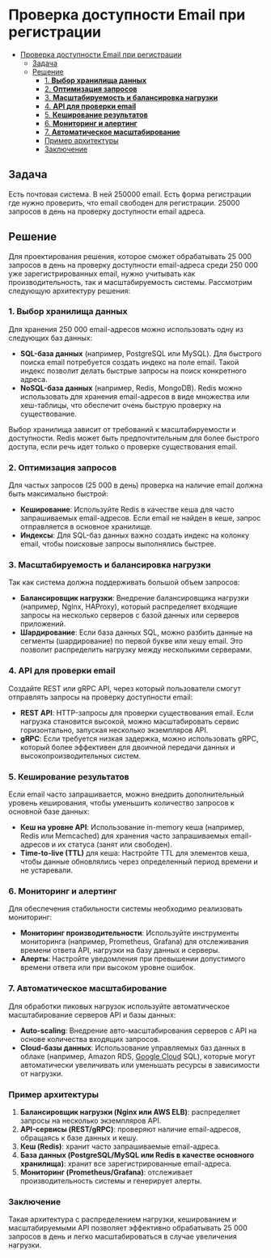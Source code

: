 # Проверка доступности Email при регистрации

- [Проверка доступности Email при регистрации](#проверка-доступности-email-при-регистрации)
	- [Задача](#задача)
	- [Решение](#решение)
		- [1. **Выбор хранилища данных**](#1-выбор-хранилища-данных)
		- [2. **Оптимизация запросов**](#2-оптимизация-запросов)
		- [3. **Масштабируемость и балансировка нагрузки**](#3-масштабируемость-и-балансировка-нагрузки)
		- [4. **API для проверки email**](#4-api-для-проверки-email)
		- [5. **Кеширование результатов**](#5-кеширование-результатов)
		- [6. **Мониторинг и алертинг**](#6-мониторинг-и-алертинг)
		- [7. **Автоматическое масштабирование**](#7-автоматическое-масштабирование)
		- [Пример архитектуры](#пример-архитектуры)
		- [Заключение](#заключение)

## Задача

Есть почтовая система. В ней 250000 email.
Есть форма регистрации где нужно проверить, что email свободен для регистрации. 25000 запросов в день на проверку доступности email адреса.

## Решение

Для проектирования решения, которое сможет обрабатывать 25 000 запросов в день на проверку доступности email-адреса среди 250 000 уже зарегистрированных email, нужно учитывать как производительность, так и масштабируемость системы. Рассмотрим следующую архитектуру решения:

### 1. **Выбор хранилища данных**

Для хранения 250 000 email-адресов можно использовать одну из следующих баз данных:

- **SQL-база данных** (например, PostgreSQL или MySQL). Для быстрого поиска email потребуется создать индекс на поле email. Такой индекс позволит делать быстрые запросы на поиск конкретного адреса.
- **NoSQL-база данных** (например, Redis, MongoDB). Redis можно использовать для хранения email-адресов в виде множества или хеш-таблицы, что обеспечит очень быструю проверку на существование.

Выбор хранилища зависит от требований к масштабируемости и доступности. Redis может быть предпочтительным для более быстрого доступа, если речь идет только о проверке существования email.

### 2. **Оптимизация запросов**

Для частых запросов (25 000 в день) проверка на наличие email должна быть максимально быстрой:

- **Кеширование**: Используйте Redis в качестве кеша для часто запрашиваемых email-адресов. Если email не найден в кеше, запрос отправляется в основное хранилище.
- **Индексы**: Для SQL-баз данных важно создать индекс на колонку email, чтобы поисковые запросы выполнялись быстрее.

### 3. **Масштабируемость и балансировка нагрузки**

Так как система должна поддерживать большой объем запросов:

- **Балансировщик нагрузки**: Внедрение балансировщика нагрузки (например, Nginx, HAProxy), который распределяет входящие запросы на несколько серверов с базой данных или серверов приложений.
- **Шардирование**: Если база данных SQL, можно разбить данные на сегменты (шардирование) по первой букве или хешу email. Это позволит распределить нагрузку между несколькими серверами.

### 4. **API для проверки email**

Создайте REST или gRPC API, через который пользователи смогут отправлять запросы на проверку доступности email:

- **REST API**: HTTP-запросы для проверки существования email. Если нагрузка становится высокой, можно масштабировать сервис горизонтально, запуская несколько экземпляров API.
- **gRPC**: Если требуется низкая задержка, можно использовать gRPC, который более эффективен для двоичной передачи данных и высокопроизводительных систем.

### 5. **Кеширование результатов**

Если email часто запрашивается, можно внедрить дополнительный уровень кеширования, чтобы уменьшить количество запросов к основной базе данных:

- **Кеш на уровне API**: Использование in-memory кеша (например, Redis или Memcached) для хранения часто запрашиваемых email-адресов и их статуса (занят или свободен).
- **Time-to-live (TTL)** для кеша: Настройте TTL для элементов кеша, чтобы данные обновлялись через определенный период времени и не устаревали.

### 6. **Мониторинг и алертинг**

Для обеспечения стабильности системы необходимо реализовать мониторинг:

- **Мониторинг производительности**: Используйте инструменты мониторинга (например, Prometheus, Grafana) для отслеживания времени ответа API, нагрузки на базу данных и серверы.
- **Алерты**: Настройте уведомления при превышении допустимого времени ответа или при высоком уровне ошибок.

### 7. **Автоматическое масштабирование**

Для обработки пиковых нагрузок используйте автоматическое масштабирование серверов API и базы данных:

- **Auto-scaling**: Внедрение авто-масштабирования серверов с API на основе количества входящих запросов.
- **Cloud-базы данных**: Использование управляемых баз данных в облаке (например, Amazon RDS, [Google Cloud](../../technology/ci-cd/google.cloud.md) SQL), которые могут автоматически увеличивать или уменьшать ресурсы в зависимости от нагрузки.

### Пример архитектуры

1. **Балансировщик нагрузки (Nginx или AWS ELB)**: распределяет запросы на несколько экземпляров API.
2. **API-сервисы (REST/gRPC)**: проверяют наличие email-адресов, обращаясь к базе данных и кешу.
3. **Кеш (Redis)**: хранит часто запрашиваемые email-адреса.
4. **База данных (PostgreSQL/MySQL или Redis в качестве основного хранилища)**: хранит все зарегистрированные email-адреса.
5. **Мониторинг (Prometheus/Grafana)**: отслеживает производительность системы и генерирует алерты.

### Заключение

Такая архитектура с распределением нагрузки, кешированием и масштабируемыми API позволяет эффективно обрабатывать 25 000 запросов в день и легко масштабироваться в случае увеличения нагрузки.
